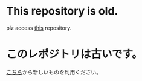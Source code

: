 # This repository is old.

plz access [this](https://github.com/pantyetta/OsuMusicPlayer_UWP) repository.  



# このレポジトリは古いです。

[こちら](https://github.com/pantyetta/OsuMusicPlayer_UWP)から新しいものを利用ください。
